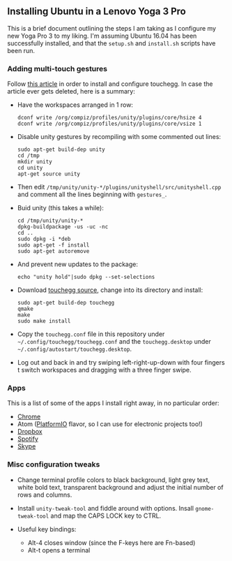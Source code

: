 ## Installing Ubuntu in a Lenovo Yoga 3 Pro
This is a brief document outlining the steps I am taking as I configure my new
Yoga Pro 3 to my liking. I'm assuming Ubuntu 16.04 has been successfully
installed, and that the `setup.sh`  and `install.sh` scripts have
been run.

### Adding multi-touch gestures
Follow [this article](https://ineed.coffee/1068/os-x-like-multitouch-gestures-for-macbook-pro-running-ubuntu-12-10/) in order to install and configure touchegg. In case the article
ever gets deleted, here is a summary:

  * Have the workspaces arranged in 1 row:

    ```
    dconf write /org/compiz/profiles/unity/plugins/core/hsize 4
    dconf write /org/compiz/profiles/unity/plugins/core/vsize 1
    ```

  * Disable unity gestures by recompiling with some commented out lines:

    ```
    sudo apt-get build-dep unity
    cd /tmp
    mkdir unity
    cd unity
    apt-get source unity
    ```

  * Then edit `/tmp/unity/unity-*/plugins/unityshell/src/unityshell.cpp` and
  comment all the lines beginning with `gestures_`.

  * Buid unity (this takes a while):

    ```
    cd /tmp/unity/unity-*
    dpkg-buildpackage -us -uc -nc
    cd ..
    sudo dpkg -i *deb
    sudo apt-get -f install
    sudo apt-get autoremove
    ```

  * And prevent new updates to the package:

    ```
    echo "unity hold"|sudo dpkg --set-selections
    ```

  * Download [touchegg source](https://github.com/JoseExposito/touchegg), change
  into its directory and install:

    ```
    sudo apt-get build-dep touchegg
    qmake
    make
    sudo make install
    ```

  * Copy the `touchegg.conf` file in this repository under
  `~/.config/touchegg/touchegg.conf` and the `touchegg.desktop` under `~/.config/autostart/touchegg.desktop`.

  * Log out and back in and try swiping left-right-up-down with four fingers t
  switch workspaces and dragging with a three finger swipe.

### Apps

This is a list of some of the apps I install right away, in no particular order:

  * [Chrome](https://www.google.com/chrome/)
  * Atom ([PlatformIO](http://platformio.org/platformio-ide) flavor, so I can
  use for electronic projects too!)
  * [Dropbox](https://www.dropbox.com/install?os=lnx)
  * [Spotify](https://www.spotify.com/us/download/)
  * [Skype](http://www.skype.com/en/download-skype/skype-for-linux/downloading/?type=ubuntu64)

### Misc configuration tweaks

  * Change terminal profile colors to black background, light grey text,
  white bold text, transparent background and adjust the initial number of rows
  and columns.

  * Install `unity-tweak-tool` and fiddle around with options. Insall
  `gnome-tweak-tool` and map the CAPS LOCK key to CTRL.

  * Useful key bindings:
    * Alt-4 closes window (since the F-keys here are Fn-based)
    * Alt-t opens a terminal
